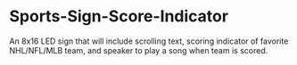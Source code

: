 # Sports-Sign-Score-Indicator
An 8x16 LED sign that will include scrolling text, scoring indicator of favorite NHL/NFL/MLB team, and speaker to play a song when team is scored.
